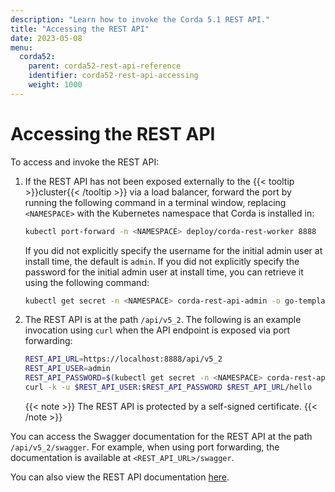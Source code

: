 ```yaml
---
description: "Learn how to invoke the Corda 5.1 REST API."
title: "Accessing the REST API"
date: 2023-05-08
menu:
  corda52:
    parent: corda52-rest-api-reference
    identifier: corda52-rest-api-accessing
    weight: 1000
---
```

# Accessing the REST API

To access and invoke the REST API:

1. If the REST API has not been exposed externally to the {{< tooltip >}}cluster{{< /tooltip >}} via a load balancer, forward the port by running the following command in a terminal window, replacing `<NAMESPACE>` with the Kubernetes namespace that Corda is installed in:

   ```sh
   kubectl port-forward -n <NAMESPACE> deploy/corda-rest-worker 8888
   ```

   If you did not explicitly specify the username for the initial admin user at install time, the default is `admin`. If you did not explicitly specify the password for the initial admin user at install time, you can retrieve it using the following command:

   ```sh
   kubectl get secret -n <NAMESPACE> corda-rest-api-admin -o go-template="{{ .data.password | base64decode }}"
   ```

4. The REST API is at the path `/api/v5_2`. The following is an example invocation using `curl` when the API endpoint is exposed via port forwarding:

   ```sh
   REST_API_URL=https://localhost:8888/api/v5_2
   REST_API_USER=admin
   REST_API_PASSWORD=$(kubectl get secret -n <NAMESPACE> corda-rest-api-admin -o go-template="{{ .data.password | base64decode }}")
   curl -k -u $REST_API_USER:$REST_API_PASSWORD $REST_API_URL/hello
   ```

   {{< note >}}
   The REST API is protected by a self-signed certificate.
   {{< /note >}}

You can access the Swagger documentation for the REST API at the path `/api/v5_2/swagger`. For example, when using port forwarding, the documentation is available at `<REST_API_URL>/swagger`.

You can also view the REST API documentation [here](./openapi.html).